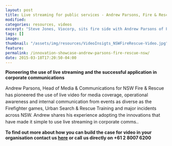 ```yaml
---
layout: post
title: Live streaming for public services - Andrew Parsons, Fire & Rescue NSW
modified:
categories: resources, videos
excerpt: "Steve Jones, Viocorp, sits fire side with Andrew Parsons of Fire & Rescue to find out the exciting ways they are using live stream technology and how it's transferable across all business models. "
tags: []
image:
thumbnail: "/assets/img/resources/VideoInsigts_NSWFireRescue-Video.jpg"
feature:
permalink: /innovation-showcase-andrew-parsons-fire-rescue-nsw/
date: 2015-03-18T17:20:50-04:00
---
```


<div class="t-center video-containers mt-5 mb-5">
	<script src="https://publish.viostream.com/embed/ctoaztbrk49td"></script>
</div>

<b>Pioneering the use of live streaming and the successful application in corporate communications </b>

<span style="line-height: 1.5;">Andrew Parsons, Head of Media &amp; Communications for NSW Fire &amp; Rescue has pioneered the use of live video for media coverage, operational awareness and internal communication from events as diverse as the Firefighter games, Urban Search &amp; Rescue Training and major incidents across NSW. Andrew shares his experience adopting the innovations that have made it simple to use live streaming in corporate comms..</span>

<strong>To find out more about how you can build the case for video in your organisation contact us <a href="http://viocorp.com/general-enquiry/">here</a> or call us directly on +61 2 8007 6200</strong>